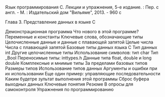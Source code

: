 Язык программирования С. Лекции и упражнения, 5-е издание. : Пер. с англ. - М. : Издательский дом "Вильяме", 2013. - 960 с

Глава 3. Представление данных в языке С

Демонстрационная программа
    Что нового в этой программе?
Переменные и константы
Ключевые слова, обозначающие типы
    Целочисленные данные и данные с плавающей запятой
    Целые числа
    Числа с плавающей запятой
Базовые типы данных языка С
    Тип данных int
    Другие целочисленные типы
    Использование символов: тип char
    Тип _Вооl
    Переносимые типы: inttypes.h
    Данные типа float, douЬle и long douЬle
    Комплексные и мнимые типы
    За пределами базовых типов
    Размеры типов
Использование типов данных
Аргументы и ошибки при их использовании
Еще один пример: управляющие последовательности
    Каким будетре зультат выполнения этой программы
    Сброс буфера выходных данных
Ключевые понятия
Резюме
В опросы для самоконтроля
Упражнения по программированию



